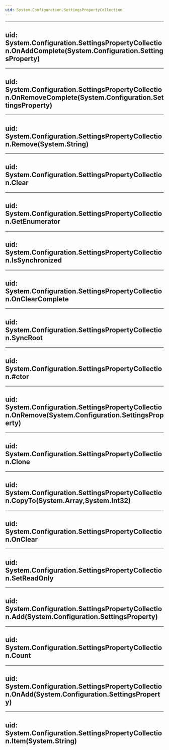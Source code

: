 ```yaml
---
uid: System.Configuration.SettingsPropertyCollection
---
```


---
uid: System.Configuration.SettingsPropertyCollection.OnAddComplete(System.Configuration.SettingsProperty)
---

---
uid: System.Configuration.SettingsPropertyCollection.OnRemoveComplete(System.Configuration.SettingsProperty)
---

---
uid: System.Configuration.SettingsPropertyCollection.Remove(System.String)
---

---
uid: System.Configuration.SettingsPropertyCollection.Clear
---

---
uid: System.Configuration.SettingsPropertyCollection.GetEnumerator
---

---
uid: System.Configuration.SettingsPropertyCollection.IsSynchronized
---

---
uid: System.Configuration.SettingsPropertyCollection.OnClearComplete
---

---
uid: System.Configuration.SettingsPropertyCollection.SyncRoot
---

---
uid: System.Configuration.SettingsPropertyCollection.#ctor
---

---
uid: System.Configuration.SettingsPropertyCollection.OnRemove(System.Configuration.SettingsProperty)
---

---
uid: System.Configuration.SettingsPropertyCollection.Clone
---

---
uid: System.Configuration.SettingsPropertyCollection.CopyTo(System.Array,System.Int32)
---

---
uid: System.Configuration.SettingsPropertyCollection.OnClear
---

---
uid: System.Configuration.SettingsPropertyCollection.SetReadOnly
---

---
uid: System.Configuration.SettingsPropertyCollection.Add(System.Configuration.SettingsProperty)
---

---
uid: System.Configuration.SettingsPropertyCollection.Count
---

---
uid: System.Configuration.SettingsPropertyCollection.OnAdd(System.Configuration.SettingsProperty)
---

---
uid: System.Configuration.SettingsPropertyCollection.Item(System.String)
---
